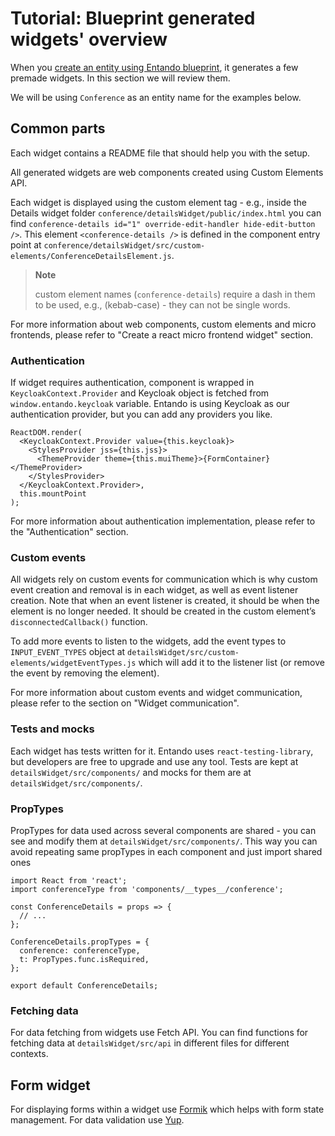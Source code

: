 # Tutorial: Blueprint generated widgets' overview

When you [create an entity using Entando blueprint](../../../create/ms/generate-microservices-and-micro-frontends.md), it generates a few
premade widgets. In this section we will review them.

We will be using `Conference` as an entity name for the examples below.

## Common parts

Each widget contains a README file that should help you with the setup.

All generated widgets are web components created using Custom Elements
API.

Each widget is displayed using the custom element tag - e.g., inside the
Details widget folder `conference/detailsWidget/public/index.html` you
can find
`conference-details id="1" override-edit-handler hide-edit-button />`.
This element `<conference-details />` is defined in the component entry
point at
`conference/detailsWidget/src/custom-elements/ConferenceDetailsElement.js`.

> **Note**
>
> custom element names (`conference-details`) require a dash in them to
> be used, e.g., (kebab-case) - they can not be single words.

For more information about web components, custom elements and micro
frontends, please refer to "Create a react micro frontend widget"
section.

### Authentication

If widget requires authentication, component is wrapped in
`KeycloakContext.Provider` and Keycloak object is fetched from
`window.entando.keycloak` variable. Entando is using Keycloak as our
authentication provider, but you can add any providers you like.

    ReactDOM.render(
      <KeycloakContext.Provider value={this.keycloak}>
        <StylesProvider jss={this.jss}>
          <ThemeProvider theme={this.muiTheme}>{FormContainer}</ThemeProvider>
        </StylesProvider>
      </KeycloakContext.Provider>,
      this.mountPoint
    );

For more information about authentication implementation, please refer
to the "Authentication" section.

### Custom events

All widgets rely on custom events for communication which is why custom
event creation and removal is in each widget, as well as event listener
creation. Note that when an event listener is created, it should be when
the element is no longer needed. It should be created in the custom
element’s `disconnectedCallback()` function.

To add more events to listen to the widgets, add the event types to
`INPUT_EVENT_TYPES` object at
`detailsWidget/src/custom-elements/widgetEventTypes.js` which will add
it to the listener list (or remove the event by removing the element).

For more information about custom events and widget communication,
please refer to the section on "Widget communication".

### Tests and mocks

Each widget has tests written for it. Entando uses
`react-testing-library`, but developers are free to upgrade and use any
tool. Tests are kept at `detailsWidget/src/components/` and mocks for
them are at `detailsWidget/src/components/`.

### PropTypes

PropTypes for data used across several components are shared - you can
see and modify them at `detailsWidget/src/components/`. This way you can
avoid repeating same propTypes in each component and just import shared
ones

    import React from 'react';
    import conferenceType from 'components/__types__/conference';

    const ConferenceDetails = props => {
      // ...
    };

    ConferenceDetails.propTypes = {
      conference: conferenceType,
      t: PropTypes.func.isRequired,
    };

    export default ConferenceDetails;

### Fetching data

For data fetching from widgets use Fetch API. You can find functions for
fetching data at `detailsWidget/src/api` in different files for
different contexts.

## Form widget

For displaying forms within a widget use
[Formik](https://jaredpalmer.com/formik) which helps with form state
management. For data validation use
[Yup](https://github.com/jquense/yup).

